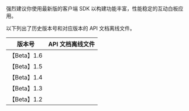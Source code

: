 强烈建议你使用最新版的客户端 SDK 以构建功能丰富，性能稳定的互动白板应用。

以下列出了历史版本号和对应版本的 API 文档离线文件。

| 版本号 | API 文档离线文件 |
| --- | --- |
| 【Beta】1.6 |<Attachment link="https://portal.volccdn.com/obj/volcfe/cloud-universal-doc/upload_d6636d0cc4007814f73d121eabadebe3.zip" name="1.6.0_Whiteboard_Documentation.zip" size="2.96MB"></Attachment> |
| 【Beta】1.5 |<Attachment link="https://portal.volccdn.com/obj/volcfe/cloud-universal-doc/upload_cd8de6fb952e3e294176fa5d419c8457.zip" name="1.5_Whiteboard_Documentation.zip" size="2.88MB"></Attachment> |
| 【Beta】1.4 | <Attachment link="https://portal.volccdn.com/obj/volcfe/cloud-universal-doc/upload_4db736cec2917b27f8bbcb737bac3cfe.zip" name="1.4_Whiteboard_Documentation.zip" size="2.34MB"></Attachment> |
| 【Beta】1.3 | <Attachment link="https://portal.volccdn.com/obj/volcfe/cloud-universal-doc/upload_77ed0f5d94042405a0d51dc84e514d04.zip" name="1.3_Whiteboard_Documentation.zip" size="2.19MB"></Attachment> |
| 【Beta】1.2 | <Attachment link="https://portal.volccdn.com/obj/volcfe/cloud-universal-doc/upload_503f979a1c1343b53aa55c5ccfa86b8c.zip" name="API_reference_release_1.2.zip" size="124.63KB"></Attachment> |
